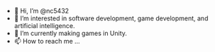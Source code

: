- 👋 Hi, I’m @nc5432
- 👀 I’m interested in software development, game development, and artificial intelligence.
- 🌱 I’m currently making games in Unity.
- 📫 How to reach me ...

<!---
nc5432/nc5432 is a ✨ special ✨ repository because its `README.md` (this file) appears on your GitHub profile.
You can click the Preview link to take a look at your changes.
--->
